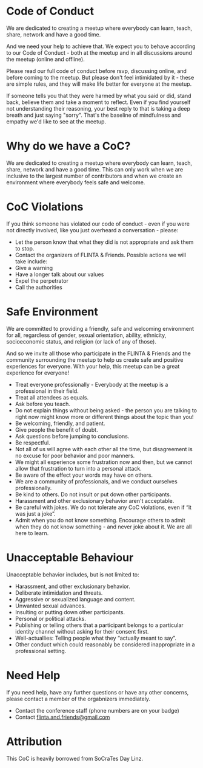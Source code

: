 # Code of Conduct
We are dedicated to creating a meetup where everybody can learn, teach, share, network and have a good time.

And we need your help to achieve that. We expect you to behave according to our Code of Conduct - both at the meetup and in all discussions around the meetup (online and offline).

Please read our full code of conduct before rsvp, discussing online, and before coming to the meetup. But please don't feel intimidated by it - these are simple rules, and they will make life better for everyone at the meetup.

If someone tells you that they were harmed by what you said or did, stand back, believe them and take a moment to reflect. Even if you find yourself not understanding their reasoning, your best reply to that is taking a deep breath and just saying "sorry". That's the baseline of mindfulness and empathy we'd like to see at the meetup.

# Why do we have a CoC?
We are dedicated to creating a meetup where everybody can learn, teach, share, network and have a good time. This can only work when we are inclusive to the largest number of contributors and when we create an environment where everybody feels safe and welcome.

# CoC Violations
If you think someone has violated our code of conduct - even if you were not directly involved, like you just overheard a conversation - please:
* Let the person know that what they did is not appropriate and ask them to stop.
* Contact the organizers of FLINTA & Friends.
Possible actions we will take include:
* Give a warning
* Have a longer talk about our values
* Expel the perpetrator 
* Call the authorities

# Safe Environment
We are committed to providing a friendly, safe and welcoming environment for all, regardless of gender, sexual orientation, ability, ethnicity, socioeconomic status, and religion (or lack of any of those).

And so we invite all those who participate in the FLINTA & Friends and the community surrounding the meetup to help us create safe and positive experiences for everyone. With your help, this meetup can be a great experience for everyone!

* Treat everyone professionally - Everybody at the meetup is a professional in their field.
* Treat all attendees as equals.
* Ask before you teach.
* Do not explain things without being asked - the person you are talking to right now might know more or different things about the topic than you!
* Be welcoming, friendly, and patient.
* Give people the benefit of doubt.
* Ask questions before jumping to conclusions.
* Be respectful.
* Not all of us will agree with each other all the time, but disagreement is no excuse for poor behavior and poor manners.
* We might all experience some frustration now and then, but we cannot allow that frustration to turn into a personal attack.
* Be aware of the effect your words may have on others.
* We are a community of professionals, and we conduct ourselves professionally.
* Be kind to others. Do not insult or put down other participants.
* Harassment and other exclusionary behavior aren't acceptable.
* Be careful with jokes. We do not tolerate any CoC violations, even if “it was just a joke”.
* Admit when you do not know something. Encourage others to admit when they do not know something - and never joke about it. We are all here to learn.

# Unacceptable Behaviour
Unacceptable behavior includes, but is not limited to:
* Harassment, and other exclusionary behavior.
* Deliberate intimidation and threats.
* Aggressive or sexualized language and content.
* Unwanted sexual advances.
* Insulting or putting down other participants.
* Personal or political attacks.
* Publishing or telling others that a participant belongs to a particular identity channel without asking for their consent first.
* Well-actuallies: Telling people what they “actually meant to say”.
* Other conduct which could reasonably be considered inappropriate in a professional setting.

# Need Help
If you need help, have any further questions or have any other concerns, please contact a member of the orgabnizers immediately.

* Contact the conference staff (phone numbers are on your badge)
* Contact flinta.and.friends@gmail.com

# Attribution
This CoC is heavily borrowed from SoCraTes Day Linz.

